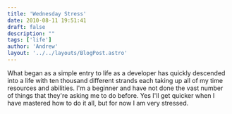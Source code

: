 ```yaml
---
title: 'Wednesday Stress'
date: 2010-08-11 19:51:41
draft: false
description: ""
tags: ['life']
author: 'Andrew'
layout: '../../layouts/BlogPost.astro'
---
```


What began as a simple entry to life as a developer has quickly descended into a life with ten thousand different strands each taking up all of my time resources and abilities. I'm a beginner and have not done the vast number of things that they're asking me to do before. Yes I'll get quicker when I have mastered how to do it all, but for now I am very stressed.
